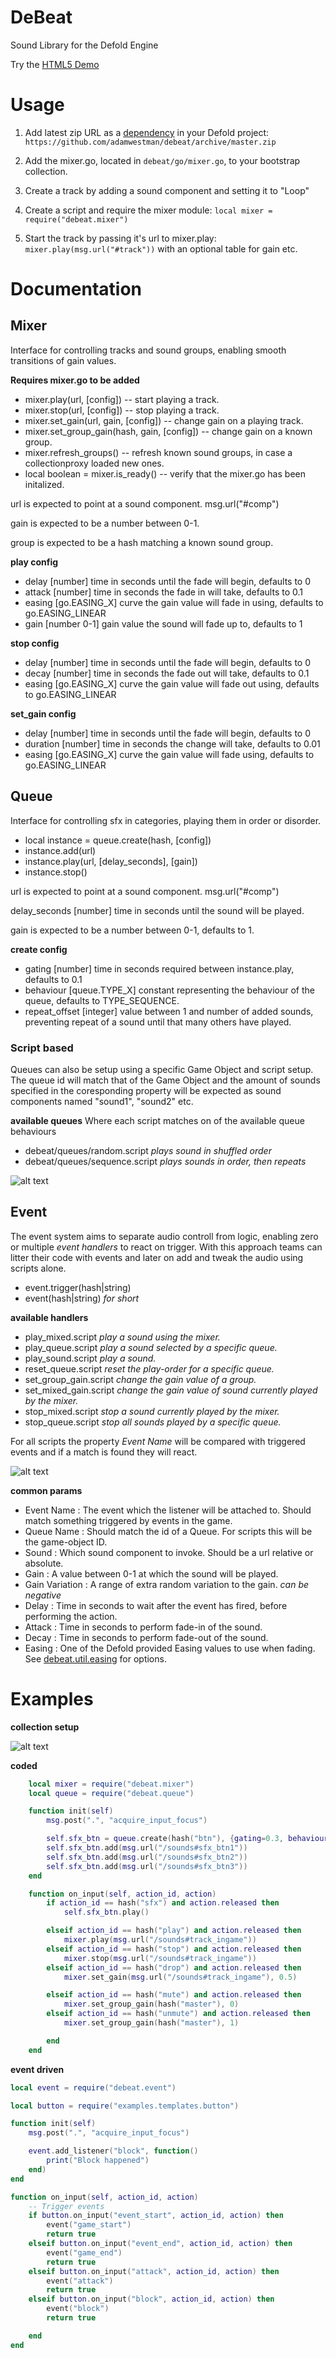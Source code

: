 # DeBeat
Sound Library for the Defold Engine

Try the [HTML5 Demo](https://adamwestman.github.io/Debeat/)

# Usage
1. Add latest zip URL as a [dependency](http://www.defold.com/manuals/libraries/#_setting_up_library_dependencies) in your Defold project: `https://github.com/adamwestman/debeat/archive/master.zip`

2. Add the mixer.go, located in `debeat/go/mixer.go`, to your bootstrap collection.

3. Create a track by adding a sound component and setting it to "Loop"

4. Create a script and require the mixer module: `local mixer = require("debeat.mixer")`

5. Start the track by passing it's url to mixer.play: `mixer.play(msg.url("#track"))` with an optional table for gain etc.

# Documentation

## Mixer

Interface for controlling tracks and sound groups, enabling smooth transitions of gain values.

**Requires mixer.go to be added**

* mixer.play(url, [config]) -- start playing a track.
* mixer.stop(url, [config]) -- stop playing a track.
* mixer.set_gain(url, gain, [config]) -- change gain on a playing track.
* mixer.set_group_gain(hash, gain, [config])  -- change gain on a known group.
* mixer.refresh_groups()  -- refresh known sound groups, in case a collectionproxy loaded new ones.
* local boolean = mixer.is_ready() -- verify that the mixer.go has been initalized.

url is expected to point at a sound component. msg.url("#comp")

gain is expected to be a number between 0-1.

group is expected to be a hash matching a known sound group.

**play config**
* delay [number] time in seconds until the fade will begin, defaults to 0
* attack [number] time in seconds the fade in will take, defaults to 0.1
* easing [go.EASING_X] curve the gain value will fade in using, defaults to go.EASING_LINEAR
* gain [number 0-1] gain value the sound will fade up to, defaults to 1

**stop config**
* delay [number] time in seconds until the fade will begin, defaults to 0
* decay [number] time in seconds the fade out will take, defaults to 0.1
* easing [go.EASING_X] curve the gain value will fade out using, defaults to go.EASING_LINEAR

**set_gain config**
* delay [number] time in seconds until the fade will begin, defaults to 0
* duration [number] time in seconds the change will take, defaults to 0.01
* easing [go.EASING_X] curve the gain value will fade using, defaults to go.EASING_LINEAR

## Queue

Interface for controlling sfx in categories, playing them in order or disorder.

* local instance = queue.create(hash, [config])
* instance.add(url)
* instance.play(url, [delay_seconds], [gain])
* instance.stop()

url is expected to point at a sound component. msg.url("#comp")

delay_seconds [number] time in seconds until the sound will be played.

gain is expected to be a number between 0-1, defaults to 1.

**create config**
* gating [number] time in seconds required between instance.play, defaults to 0.1
* behaviour [queue.TYPE_X] constant representing the behaviour of the queue, defaults to TYPE_SEQUENCE.
* repeat_offset [integer] value between 1 and number of added sounds, preventing repeat of a sound until that many others have played.

### Script based
Queues can also be setup using a specific Game Object and script setup. The queue id will match that of the Game Object and the amount of sounds specified in the coresponding property will be expected as sound components named "sound1", "sound2" etc.

**available queues** Where each script matches on of the available queue behaviours
* debeat/queues/random.script *plays sound in shuffled order*
* debeat/queues/sequence.script *plays sounds in order, then repeats*

![alt text](https://github.com/adamwestman/debeat/blob/master/queue_setup.png "Queue objects")

## Event

The event system aims to separate audio controll from logic, enabling zero or multiple *event handlers* to react on trigger. With this approach teams can litter their code with events and later on add and tweak the audio using scripts alone.

* event.trigger(hash|string)
* event(hash|string) *for short*

**available handlers**
* play_mixed.script *play a sound using the mixer.*
* play_queue.script *play a sound selected by a specific queue.*
* play_sound.script *play a sound.*
* reset_queue.script *reset the play-order for a specific queue.*
* set_group_gain.script *change the gain value of a group.*
* set_mixed_gain.script *change the gain value of sound currently played by the mixer.*
* stop_mixed.script *stop a sound currently played by the mixer.*
* stop_queue.script *stop all sounds played by a specific queue.*

For all scripts the property *Event Name* will be compared with triggered events and if a match is found they will react.

![alt text](https://github.com/adamwestman/debeat/blob/master/queue_event.png "Queue event")

**common params**
* Event Name			: The event which the listener will be attached to. Should match something triggered by events in the game.
* Queue Name			: Should match the id of a Queue. For scripts this will be the game-object ID.
* Sound						: Which sound component to invoke. Should be a url relative or absolute.
* Gain 						: A value between 0-1 at which the sound will be played.
* Gain Variation	: A range of extra random variation to the gain. *can be negative*
* Delay						: Time in seconds to wait after the event has fired, before performing the action.
* Attack					: Time in seconds to perform fade-in of the sound.
* Decay						: Time in seconds to perform fade-out of the sound.
* Easing					: One of the Defold provided Easing values to use when fading. See [debeat.util.easing](debeat/util/easing.lua) for options.

# Examples

**collection setup**

![alt text](https://github.com/adamwestman/debeat/blob/master/simple_integration.png "Simple Integration")


**coded**
```lua
	local mixer = require("debeat.mixer")
	local queue = require("debeat.queue")

	function init(self)
		msg.post(".", "acquire_input_focus")

		self.sfx_btn = queue.create(hash("btn"), {gating=0.3, behaviour=queue.TYPE_RANDOM, repeat_offset=2})
		self.sfx_btn.add(msg.url("/sounds#sfx_btn1"))
		self.sfx_btn.add(msg.url("/sounds#sfx_btn2"))
		self.sfx_btn.add(msg.url("/sounds#sfx_btn3"))
	end

	function on_input(self, action_id, action)
		if action_id == hash("sfx") and action.released then
			self.sfx_btn.play()

		elseif action_id == hash("play") and action.released then
			mixer.play(msg.url("/sounds#track_ingame"))
		elseif action_id == hash("stop") and action.released then
			mixer.stop(msg.url("/sounds#track_ingame"))
		elseif action_id == hash("drop") and action.released then
			mixer.set_gain(msg.url("/sounds#track_ingame"), 0.5)

		elseif action_id == hash("mute") and action.released then
			mixer.set_group_gain(hash("master"), 0)
		elseif action_id == hash("unmute") and action.released then
			mixer.set_group_gain(hash("master"), 1)

		end
	end
```

**event driven**

```lua
local event = require("debeat.event")

local button = require("examples.templates.button")

function init(self)
	msg.post(".", "acquire_input_focus")

	event.add_listener("block", function()
		print("Block happened")
	end)
end

function on_input(self, action_id, action)
	-- Trigger events
	if button.on_input("event_start", action_id, action) then
		event("game_start")
		return true
	elseif button.on_input("event_end", action_id, action) then
		event("game_end")
		return true
	elseif button.on_input("attack", action_id, action) then
		event("attack")
		return true
	elseif button.on_input("block", action_id, action) then
		event("block")
		return true

	end
end
```
